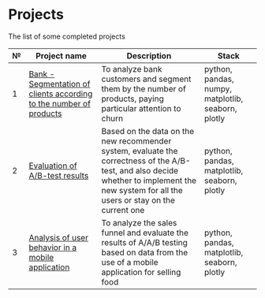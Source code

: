 # Projects

The list of some completed projects

| №| Project name| Description | Stack |
| - | -- |--------------------------- | ---------------------------|
| 1 | [Bank - Segmentation of clients according to the number of products](https://github.com/VladislavZaitsev/Projects/tree/main/Bank.%20Segmentation%20of%20clients) | To analyze bank customers and segment them by the number of products, paying particular attention to churn | python, pandas, numpy, matplotlib, seaborn, plotly |
| 2 | [Evaluation of A/B-test results](https://github.com/VladislavZaitsev/Projects/tree/main/Evaluation%20of%20AB-test%20results) | Based on the data on the new recommender system, evaluate the correctness of the A/B-test, and also decide whether to implement the new system for all the users or stay on the current one | python, pandas, matplotlib, seaborn, plotly |
| 3 | [Analysis of user behavior in a mobile application](https://github.com/VladislavZaitsev/Projects/tree/main/User%20behaviour) | To analyze the sales funnel and evaluate the results of A/A/B testing based on data from the use of a mobile application for selling food | python, pandas, matplotlib, seaborn, plotly |

